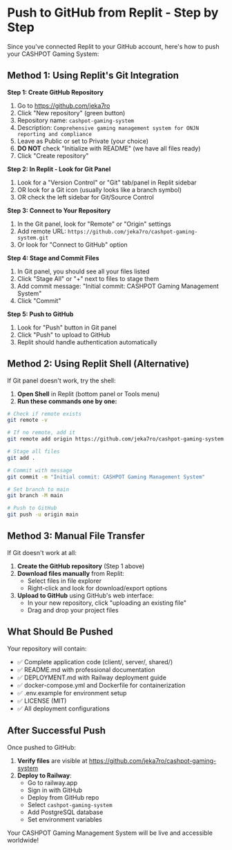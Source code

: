 # Push to GitHub from Replit - Step by Step

Since you've connected Replit to your GitHub account, here's how to push your CASHPOT Gaming System:

## Method 1: Using Replit's Git Integration

**Step 1: Create GitHub Repository**
1. Go to https://github.com/jeka7ro
2. Click "New repository" (green button)
3. Repository name: `cashpot-gaming-system`
4. Description: `Comprehensive gaming management system for ONJN reporting and compliance`
5. Leave as Public or set to Private (your choice)
6. **DO NOT** check "Initialize with README" (we have all files ready)
7. Click "Create repository"

**Step 2: In Replit - Look for Git Panel**
1. Look for a "Version Control" or "Git" tab/panel in Replit sidebar
2. OR look for a Git icon (usually looks like a branch symbol)
3. OR check the left sidebar for Git/Source Control

**Step 3: Connect to Your Repository**
1. In the Git panel, look for "Remote" or "Origin" settings
2. Add remote URL: `https://github.com/jeka7ro/cashpot-gaming-system.git`
3. Or look for "Connect to GitHub" option

**Step 4: Stage and Commit Files**
1. In Git panel, you should see all your files listed
2. Click "Stage All" or "+" next to files to stage them
3. Add commit message: "Initial commit: CASHPOT Gaming Management System"
4. Click "Commit"

**Step 5: Push to GitHub**
1. Look for "Push" button in Git panel
2. Click "Push" to upload to GitHub
3. Replit should handle authentication automatically

## Method 2: Using Replit Shell (Alternative)

If Git panel doesn't work, try the shell:

1. **Open Shell** in Replit (bottom panel or Tools menu)
2. **Run these commands one by one:**

```bash
# Check if remote exists
git remote -v

# If no remote, add it
git remote add origin https://github.com/jeka7ro/cashpot-gaming-system.git

# Stage all files
git add .

# Commit with message
git commit -m "Initial commit: CASHPOT Gaming Management System"

# Set branch to main
git branch -M main

# Push to GitHub
git push -u origin main
```

## Method 3: Manual File Transfer

If Git doesn't work at all:

1. **Create the GitHub repository** (Step 1 above)
2. **Download files manually** from Replit:
   - Select files in file explorer
   - Right-click and look for download/export options
3. **Upload to GitHub** using GitHub's web interface:
   - In your new repository, click "uploading an existing file"
   - Drag and drop your project files

## What Should Be Pushed

Your repository will contain:
- ✅ Complete application code (client/, server/, shared/)
- ✅ README.md with professional documentation
- ✅ DEPLOYMENT.md with Railway deployment guide
- ✅ docker-compose.yml and Dockerfile for containerization
- ✅ .env.example for environment setup
- ✅ LICENSE (MIT)
- ✅ All deployment configurations

## After Successful Push

Once pushed to GitHub:
1. **Verify files** are visible at https://github.com/jeka7ro/cashpot-gaming-system
2. **Deploy to Railway**:
   - Go to railway.app
   - Sign in with GitHub
   - Deploy from GitHub repo
   - Select `cashpot-gaming-system`
   - Add PostgreSQL database
   - Set environment variables

Your CASHPOT Gaming Management System will be live and accessible worldwide!
